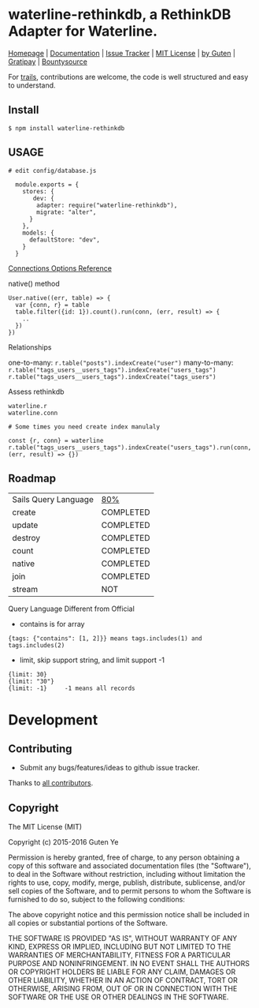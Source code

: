 waterline-rethinkdb, a RethinkDB Adapter for Waterline.
====================================

[Homepage](https://github.com/gutenye/waterline-rethinkdb) |
[Documentation](https://github.com/gutenye/waterline-rethinkdb/wiki) |
[Issue Tracker](https://github.com/gutenye/waterline-rethinkdb/issues) |
[MIT License](http://choosealicense.com/licenses/mit) |
[by Guten](http://guten.me) |
[Gratipay](https://gratipay.com/gutenye) |
[Bountysource](https://www.bountysource.com/teams/gutenye)

For [trails](https://github.com/trailsjs/trails), contributions are welcome, the code is well structured and easy to understand.

Install
-------

```
$ npm install waterline-rethinkdb
```

USAGE
-----

```
# edit config/database.js

  module.exports = {
    stores: {
       dev: {
        adapter: require("waterline-rethinkdb"),
        migrate: "alter",
      }
    },
    models: {
      defaultStore: "dev",
    }
  }
```

[Connections Options Reference](http://rethinkdb.com/api/javascript/connect)

native() method

```
User.native((err, table) => {
  var {conn, r} = table
  table.filter({id: 1}).count().run(conn, (err, result) => {
    ..
  })
})
```

Relationships

one-to-many: `r.table("posts").indexCreate("user")`
many-to-many: `r.table("tags_users__users_tags").indexCreate("users_tags")` `r.table("tags_users__users_tags").indexCreate("tags_users")`

Assess rethinkdb

```
waterline.r
waterline.conn

# Some times you need create index manulaly

const {r, conn} = waterline
r.table("tags_users__users_tags").indexCreate("users_tags").run(conn, (err, result) => {})
```

Roadmap
------

|                     |                     |
|---------------------|---------------------|
|Sails Query Language | [80%](https://github.com/gutenye/waterline-rethinkdb/blob/master/lib/query.js)
| create              | COMPLETED
| update              | COMPLETED
| destroy             | COMPLETED
| count               | COMPLETED
| native              | COMPLETED
| join                | COMPLETED
| stream              | NOT

Query Language Different from Official

- contains is for array

```
{tags: {"contains": [1, 2]}} means tags.includes(1) and tags.includes(2)
```

- limit, skip support string, and limit support -1

```
{limit: 30}
{limit: "30"}
{limit: -1}     -1 means all records
```

Development
===========

Contributing
-------------

* Submit any bugs/features/ideas to github issue tracker.

Thanks to [all contributors](https://github.com/gutenye/waterline-rethinkdb/contributors).

Copyright
---------

The MIT License (MIT)

Copyright (c) 2015-2016 Guten Ye

Permission is hereby granted, free of charge, to any person obtaining a copy
of this software and associated documentation files (the "Software"), to deal
in the Software without restriction, including without limitation the rights
to use, copy, modify, merge, publish, distribute, sublicense, and/or sell
copies of the Software, and to permit persons to whom the Software is
furnished to do so, subject to the following conditions:

The above copyright notice and this permission notice shall be included in all
copies or substantial portions of the Software.

THE SOFTWARE IS PROVIDED "AS IS", WITHOUT WARRANTY OF ANY KIND, EXPRESS OR
IMPLIED, INCLUDING BUT NOT LIMITED TO THE WARRANTIES OF MERCHANTABILITY,
FITNESS FOR A PARTICULAR PURPOSE AND NONINFRINGEMENT. IN NO EVENT SHALL THE
AUTHORS OR COPYRIGHT HOLDERS BE LIABLE FOR ANY CLAIM, DAMAGES OR OTHER
LIABILITY, WHETHER IN AN ACTION OF CONTRACT, TORT OR OTHERWISE, ARISING FROM,
OUT OF OR IN CONNECTION WITH THE SOFTWARE OR THE USE OR OTHER DEALINGS IN THE
SOFTWARE.
